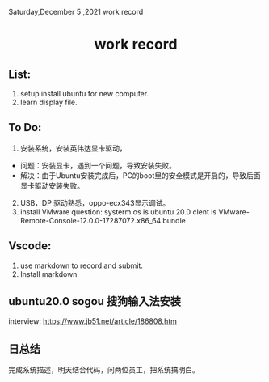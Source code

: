Saturday,December 5 ,2021 work record
# <center> work record

## List:
1. setup install ubuntu for new computer.
2. learn display file.
   

## To Do:
1. 安装系统，安装英伟达显卡驱动，
- 问题：安装显卡，遇到一个问题，导致安装失败。
- 解决：由于Ubuntu安装完成后，PC的boot里的安全模式是开启的，导致后面显卡驱动安装失败。  
2. USB，DP 驱动熟悉，oppo-ecx343显示调试。
3. install VMware 
question:
systerm os is ubuntu 20.0 
 clent is VMware-Remote-Console-12.0.0-17287072.x86_64.bundle


## Vscode:
1. use markdown to record and submit.
2. Install markdown 

## ubuntu20.0 sogou  搜狗输入法安装
interview:
https://www.jb51.net/article/186808.htm

## 日总结
完成系统描述，明天结合代码，问两位员工，把系统搞明白。